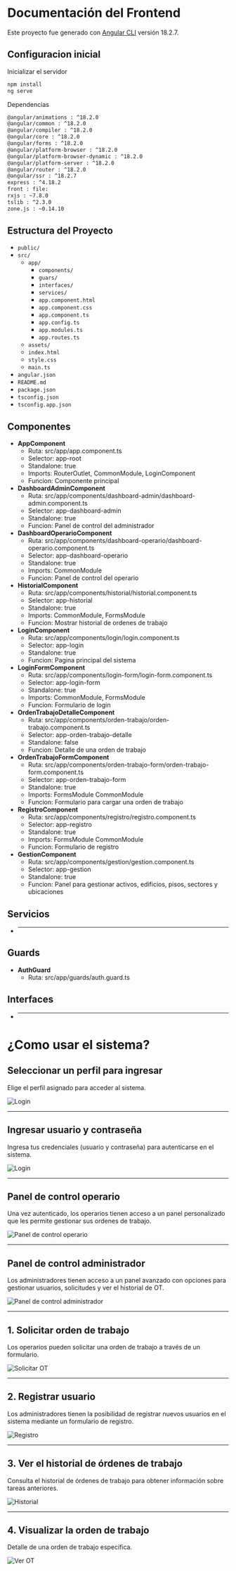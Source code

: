 # Documentación del Frontend

Este proyecto fue generado con [Angular CLI](https://github.com/angular/angular-cli) versión 18.2.7.

## Configuracion inicial
Inicializar el servidor
```bash
npm install
ng serve
```
Dependencias
```bash
@angular/animations : ^18.2.0
@angular/common : ^18.2.0
@angular/compiler : ^18.2.0
@angular/core : ^18.2.0
@angular/forms : ^18.2.0
@angular/platform-browser : ^18.2.0
@angular/platform-browser-dynamic : ^18.2.0
@angular/platform-server : ^18.2.0
@angular/router : ^18.2.0
@angular/ssr : ^18.2.7
express : ^4.18.2
front : file:
rxjs : ~7.8.0
tslib : ^2.3.0
zone.js : ~0.14.10
```
## Estructura del Proyecto
- `public/`
- `src/`
  - `app/`
    - `components/`
    - `guars/`
    - `interfaces/`
    - `services/`
    - `app.component.html`
    - `app.component.css`
    - `app.component.ts`
    - `app.config.ts`
    - `app.modules.ts`
    - `app.routes.ts`
  - `assets/`
  - `index.html`
  - `style.css`
  - `main.ts`
- `angular.json`
- `README.md`
- `package.json`
- `tsconfig.json`
- `tsconfig.app.json`
  
## Componentes
- **AppComponent**
  - Ruta: src/app/app.component.ts
  - Selector: app-root
  - Standalone: true
  - Imports: RouterOutlet, CommonModule, LoginComponent
  - Funcion: Componente principal
- **DashboardAdminComponent**
  - Ruta: src/app/components/dashboard-admin/dashboard-admin.component.ts
  - Selector: app-dashboard-admin
  - Standalone: true
  - Funcion: Panel de control del administrador
- **DashboardOperarioComponent**
  - Ruta: src/app/components/dashboard-operario/dashboard-operario.component.ts
  - Selector: app-dashboard-operario
  - Standalone: true
  - Imports: CommonModule
  - Funcion: Panel de control del operario
- **HistorialComponent**
  - Ruta: src/app/components/historial/historial.component.ts
  - Selector: app-historial
  - Standalone: true
  - Imports: CommonModule, FormsModule
  - Funcion: Mostrar historial de ordenes de trabajo
- **LoginComponent**
  - Ruta: src/app/components/login/login.component.ts
  - Selector: app-login
  - Standalone: true
  - Funcion: Pagina principal del sistema
- **LoginFormComponent**
  - Ruta: src/app/components/login-form/login-form.component.ts
  - Selector: app-login-form
  - Standalone: true
  - Imports: CommonModule, FormsModule
  - Funcion: Formulario de login
- **OrdenTrabajoDetalleComponent**
  - Ruta: src/app/components/orden-trabajo/orden-trabajo.component.ts
  - Selector: app-orden-trabajo-detalle
  - Standalone: false
  - Funcion: Detalle de una orden de trabajo
- **OrdenTrabajoFormComponent**
  - Ruta: src/app/components/orden-trabajo-form/orden-trabajo-form.component.ts
  - Selector: app-orden-trabajo-form
  - Standalone: true
  - Imports: FormsModule CommonModule
  - Funcion: Formulario para cargar una orden de trabajo
- **RegistroComponent**
  - Ruta: src/app/components/registro/registro.component.ts
  - Selector: app-registro
  - Standalone: true
  - Imports: FormsModule CommonModule
  - Funcion: Formulario de registro
- **GestionComponent**
  - Ruta: src/app/components/gestion/gestion.component.ts
  - Selector: app-gestion
  - Standalone: true
  - Funcion: Panel para gestionar activos, edificios, pisos, sectores y ubicaciones
 


## Servicios
- ****

## Guards
- **AuthGuard**
  - Ruta: src/app/guards/auth.guard.ts

## Interfaces
- ****

# ¿Como usar el sistema?

## Seleccionar un perfil para ingresar
<p align="left">
  Elige el perfil asignado para acceder al sistema.
</p>

![Login](https://github.com/amadoabaca/mantenimientoUTN/blob/master/frontend/public/interfaz/1-login.png)

---

## Ingresar usuario y contraseña
<p align="left">
  Ingresa tus credenciales (usuario y contraseña) para autenticarse en el sistema.
</p>

![Login](https://github.com/amadoabaca/mantenimientoUTN/blob/master/frontend/public/interfaz/2-login.png)

---

## Panel de control operario
<p align="left">
  Una vez autenticado, los operarios tienen acceso a un panel personalizado que les permite gestionar sus ordenes de trabajo.
</p>

![Panel de control operario](https://github.com/amadoabaca/mantenimientoUTN/blob/master/frontend/public/interfaz/4-panel-operario.png)

---

## Panel de control administrador
<p align="left">
  Los administradores tienen acceso a un panel avanzado con opciones para gestionar usuarios, solicitudes y ver el historial de OT.
</p>

![Panel de control administrador](https://github.com/amadoabaca/mantenimientoUTN/blob/master/frontend/public/interfaz/5-panel-admin.png)

---

## 1. Solicitar orden de trabajo
<p align="left">
  Los operarios pueden solicitar una orden de trabajo a través de un formulario.
</p>

![Solicitar OT](https://github.com/amadoabaca/mantenimientoUTN/blob/master/frontend/public/interfaz/7-generar-orden-trabajo.png)

---

## 2. Registrar usuario
<p align="left">
  Los administradores tienen la posibilidad de registrar nuevos usuarios en el sistema mediante un formulario de registro.
</p>

![Registro](https://github.com/amadoabaca/mantenimientoUTN/blob/master/frontend/public/interfaz/8-registro.png)

---

## 3. Ver el historial de órdenes de trabajo
<p align="left">
  Consulta el historial de órdenes de trabajo para obtener información sobre tareas anteriores.
</p>

![Historial](https://github.com/amadoabaca/mantenimientoUTN/blob/master/frontend/public/interfaz/9-historial.png)

---

## 4. Visualizar la orden de trabajo
<p align="left">
  Detalle de una orden de trabajo específica.
</p>

![Ver OT](https://github.com/amadoabaca/mantenimientoUTN/blob/master/frontend/public/interfaz/6-orden-trabajo.png)


